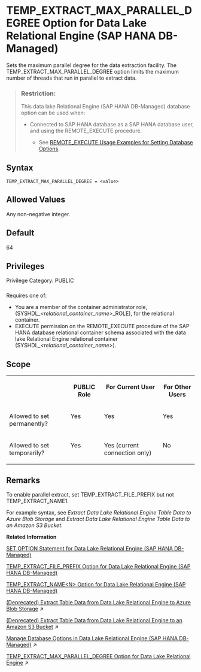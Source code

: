 <!-- loio8b1135ed7e324674bbfaede1484ce890 -->

# TEMP\_EXTRACT\_MAX\_PARALLEL\_DEGREE Option for Data Lake Relational Engine \(SAP HANA DB-Managed\)

Sets the maximum parallel degree for the data extraction facility. The TEMP\_EXTRACT\_MAX\_PARALLEL\_DEGREE option limits the maximum number of threads that run in parallel to extract data.



> ### Restriction:  
> This data lake Relational Engine \(SAP HANA DB-Managed\) database option can be used when:
> 
> -   Connected to SAP HANA database as a SAP HANA database user, and using the REMOTE\_EXECUTE procedure.
> 
>     -   See [REMOTE\_EXECUTE Usage Examples for Setting Database Options](remote-execute-usage-examples-for-setting-database-options-0023bea.md).



<a name="loio8b1135ed7e324674bbfaede1484ce890__section_pv1_qyh_mrb"/>

## Syntax

```
TEMP_EXTRACT_MAX_PARALLEL_DEGREE = <value>
```



<a name="loio8b1135ed7e324674bbfaede1484ce890__section_g2v_qyh_mrb"/>

## Allowed Values

Any non-negative integer.



<a name="loio8b1135ed7e324674bbfaede1484ce890__section_hmq_ryh_mrb"/>

## Default

64



<a name="loio8b1135ed7e324674bbfaede1484ce890__section_avm_ytc_dxb"/>

## Privileges

Privilege Category: PUBLIC



### 

Requires one of:

-   You are a member of the container administrator role, \(SYSHDL\_*<relational\_container\_name\>*\_ROLE\), for the relational container.
-   EXECUTE permission on the REMOTE\_EXECUTE procedure of the SAP HANA database relational container schema associated with the data lake Relational Engine relational container \(SYSHDL\_*<relational\_container\_name\>*\).



<a name="loio8b1135ed7e324674bbfaede1484ce890__section_rr4_syh_mrb"/>

## Scope


<table>
<tr>
<th valign="top">

 



</th>
<th valign="top">

PUBLIC Role



</th>
<th valign="top">

For Current User



</th>
<th valign="top">

For Other Users



</th>
</tr>
<tr>
<td valign="top">

Allowed to set permanently?



</td>
<td valign="top">

Yes



</td>
<td valign="top">

Yes



</td>
<td valign="top">

Yes



</td>
</tr>
<tr>
<td valign="top">

Allowed to set temporarily?



</td>
<td valign="top">

Yes



</td>
<td valign="top">

Yes \(current connection only\)



</td>
<td valign="top">

No



</td>
</tr>
</table>



<a name="loio8b1135ed7e324674bbfaede1484ce890__section_kg4_5yh_mrb"/>

## Remarks

To enable parallel extract, set TEMP\_EXTRACT\_FILE\_PREFIX but not TEMP\_EXTRACT\_NAME1.

For example syntax, see *Extract Data Lake Relational Engine Table Data to Azure Blob Storage* and *Extract Data Lake Relational Engine Table Data to an Amazon S3 Bucket*.

**Related Information**  


[SET OPTION Statement for Data Lake Relational Engine \(SAP HANA DB-Managed\)](../030-sql-statements/set-option-statement-for-data-lake-relational-engine-sap-hana-db-managed-84a37a4.md "Changes options that affect the behavior of the database and its compatibility with Transact-SQL. Setting the value of an option can change the behavior for all users or an individual user, in either a temporary or permanent scope.")

[TEMP\_EXTRACT\_FILE\_PREFIX Option for Data Lake Relational Engine \(SAP HANA DB-Managed\)](temp-extract-file-prefix-option-for-data-lake-relational-engine-sap-hana-db-managed-af977f3.md "Sets the prefix of file name for the generated output file of the data parallel extraction facility. thread_ID starts from 1. filecount starts from 1 for each thread ID. Thefilecount part increments when the size of the output file reaches the file size limit specified by the TEMP_EXTRACT_SIZE option.")

[TEMP\_EXTRACT\_NAME<N\> Option for Data Lake Relational Engine \(SAP HANA DB-Managed\)](temp-extract-name-n-option-for-data-lake-relational-engine-sap-hana-db-managed-1f0b3e1.md "Specifies the data lake Filescontainer object file name, or theAzure block blob name, or the Amazon S3 bucket object name you’re extracting to. You must specify the name when extracting data from data lake Relational Engine to cloud storage.")

[(Deprecated) Extract Table Data from Data Lake Relational Engine to Azure Blob Storage](https://help.sap.com/viewer/a8942f1c84f2101594aad09c82c80aea/2023_1_QRC/en-US/72f882141a704328a7ff18c7b0b1914e.html "Use data lake Relational Engine TEMP_EXTRACT database options in your extraction query to extract data lake Relational Engine data to one or more block blobs in an Azure storage account container.") :arrow_upper_right:

[(Deprecated) Extract Table Data from Data Lake Relational Engine to an Amazon S3 Bucket](https://help.sap.com/viewer/a8942f1c84f2101594aad09c82c80aea/2023_1_QRC/en-US/5389c53044504f4b9c5865c8f9366ebe.html "Use data lake Relational Engine TEMP_EXTRACT database options in your extraction query to extract data lake Relational Engine data to one or more objects in an Amazon S3 bucket.") :arrow_upper_right:

[Manage Database Options in Data Lake Relational Engine (SAP HANA DB-Managed)](https://help.sap.com/viewer/9220e7fec0fe4503b5c5a6e21d584e63/2023_1_QRC/en-US/964f12eb2961478b8205f5bfd8ee2ec6.html "Data lake Relational Engine database options are configurable settings that change the way the data lake Relational Engine database behaves or performs.") :arrow_upper_right:

[TEMP_EXTRACT_MAX_PARALLEL_DEGREE Option for Data Lake Relational Engine](https://help.sap.com/viewer/19b3964099384f178ad08f2d348232a9/2023_1_QRC/en-US/00f65e6745b74f7090225e374f2a80c9.html "Sets the maximum parallel degree for the data extraction facility. The TEMP_EXTRACT_MAX_PARALLEL_DEGREE option limits the maximum number of threads that run in parallel to extract data.") :arrow_upper_right:

